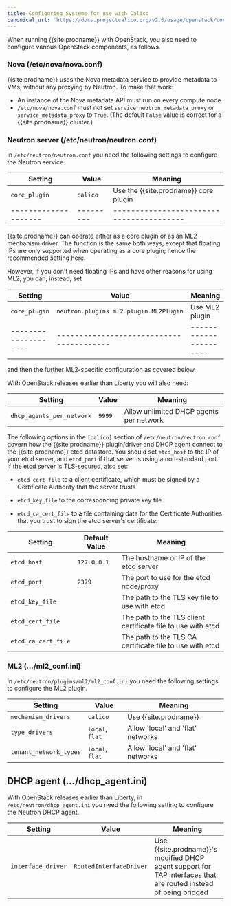 ```yaml
---
title: Configuring Systems for use with Calico
canonical_url: 'https://docs.projectcalico.org/v2.6/usage/openstack/configuration'
---
```


When running {{site.prodname}} with OpenStack, you also need to configure various
OpenStack components, as follows.

### Nova (/etc/nova/nova.conf)

{{site.prodname}} uses the Nova metadata service to provide metadata to VMs,
without any proxying by Neutron. To make that work:

-   An instance of the Nova metadata API must run on every compute node.
-   `/etc/nova/nova.conf` must not set `service_neutron_metadata_proxy`
    or `service_metadata_proxy` to `True`. (The default `False` value is
    correct for a {{site.prodname}} cluster.)

### Neutron server (/etc/neutron/neutron.conf)

In `/etc/neutron/neutron.conf` you need the following settings to
configure the Neutron service.

| Setting            | Value   | Meaning                                |
|--------------------|---------|----------------------------------------|
| `core_plugin`      | `calico`  | Use the {{site.prodname}} core plugin  |
|--------------------|---------|----------------------------------------|

{{site.prodname}} can operate either as a core plugin or as an ML2 mechanism driver.  The
function is the same both ways, except that floating IPs are only supported
when operating as a core plugin; hence the recommended setting here.

However, if you don't need floating IPs and have other reasons for using ML2,
you can, instead, set

| Setting            | Value                                  | Meaning              |
|--------------------|----------------------------------------|----------------------|
| `core_plugin`      | `neutron.plugins.ml2.plugin.ML2Plugin` | Use ML2 plugin       |
|--------------------|----------------------------------------|----------------------|

and then the further ML2-specific configuration as covered below.

With OpenStack releases earlier than Liberty you will also need:

| Setting                   | Value   | Meaning                                 |
|---------------------------|---------|-----------------------------------------|
| `dhcp_agents_per_network` | `9999`  | Allow unlimited DHCP agents per network |

The following options in the `[calico]` section of `/etc/neutron/neutron.conf` govern how
the {{site.prodname}} plugin/driver and DHCP agent connect to the {{site.prodname}} etcd
datastore.  You should set `etcd_host` to the IP of your etcd server, and `etcd_port` if
that server is using a non-standard port.  If the etcd server is TLS-secured, also set:

-  `etcd_cert_file` to a client certificate, which must be signed by a Certificate
   Authority that the server trusts

-  `etcd_key_file` to the corresponding private key file

-  `etcd_ca_cert_file` to a file containing data for the Certificate Authorities that you
   trust to sign the etcd server's certificate.

| Setting             | Default Value | Meaning                                                      |
|---------------------|---------------|--------------------------------------------------------------|
| `etcd_host`         | `127.0.0.1`   | The hostname or IP of the etcd server                        |
| `etcd_port`         | `2379`        | The port to use for the etcd node/proxy                      |
| `etcd_key_file`     |               | The path to the TLS key file to use with etcd                |
| `etcd_cert_file`    |               | The path to the TLS client certificate file to use with etcd |
| `etcd_ca_cert_file` |               | The path to the TLS CA certificate file to use with etcd     |

### ML2 (.../ml2_conf.ini)

In `/etc/neutron/plugins/ml2/ml2_conf.ini` you need the following
settings to configure the ML2 plugin.

| Setting                | Value           | Meaning                           |
|------------------------|-----------------|-----------------------------------|
| `mechanism_drivers`    | `calico`        | Use {{site.prodname}}             |
| `type_drivers`         | `local`, `flat` | Allow 'local' and 'flat' networks |
| `tenant_network_types` | `local`, `flat` | Allow 'local' and 'flat' networks |

DHCP agent (.../dhcp_agent.ini)
--------------------------------

With OpenStack releases earlier than Liberty, in
`/etc/neutron/dhcp_agent.ini` you need the following setting to
configure the Neutron DHCP agent.

| Setting          | Value                 | Meaning                                                                                                         |
|------------------|-----------------------|-----------------------------------------------------------------------------------------------------------------|
| `interface_driver` | `RoutedInterfaceDriver` | Use {{site.prodname}}'s modified DHCP agent support for TAP interfaces that are routed instead of being bridged |
